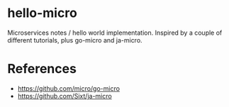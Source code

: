 # hello-micro

Microservices notes / hello world implementation.  Inspired by a
couple of different tutorials, plus go-micro and ja-micro.

# References

- https://github.com/micro/go-micro
- https://github.com/Sixt/ja-micro

